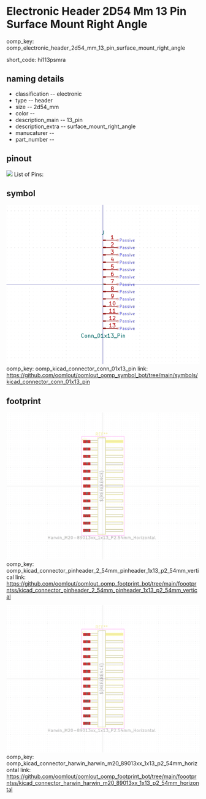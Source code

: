 # Electronic Header 2D54 Mm 13 Pin Surface Mount Right Angle
oomp_key: oomp_electronic_header_2d54_mm_13_pin_surface_mount_right_angle  

short_code: hi113psmra
## naming details
* classification -- electronic
* type -- header
* size -- 2d54_mm
* color -- 
* description_main -- 13_pin
* description_extra -- surface_mount_right_angle
* manucaturer -- 
* part_number -- 
## pinout
![](working_pinout_600.png)
List of Pins:

## symbol

![](symbol/0/working/working_600.png)  
oomp_key: oomp_kicad_connector_conn_01x13_pin
link: https://github.com/oomlout/oomlout_oomp_symbol_bot/tree/main/symbols/kicad_connector_conn_01x13_pin


## footprint

![](footprint/0/working/working_600.png)  
oomp_key: oomp_kicad_connector_pinheader_2_54mm_pinheader_1x13_p2_54mm_vertical
link: https://github.com/oomlout/oomlout_oomp_footprint_bot/tree/main/foootprntss/kicad_connector_pinheader_2_54mm_pinheader_1x13_p2_54mm_vertical

![](footprint/0/working/working_600.png)  
oomp_key: oomp_kicad_connector_harwin_harwin_m20_89013xx_1x13_p2_54mm_horizontal
link: https://github.com/oomlout/oomlout_oomp_footprint_bot/tree/main/foootprntss/kicad_connector_harwin_harwin_m20_89013xx_1x13_p2_54mm_horizontal
